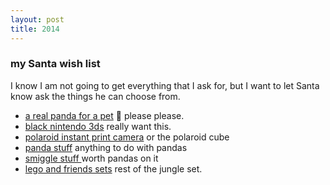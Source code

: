 ```yaml
---
layout: post
title: 2014
---
```

<section class="me">
 <h3>my Santa wish list</h3>
<p>I know I am not going to get everything that I ask for, but I want to let Santa know ask the things he can choose from.</p>
 <ul>
 <li><a href="#">a real panda for a pet</a> 🐼 please please. </li>
 <li><a href="#">black nintendo 3ds</a> really want this. </li>
 <li><a href="#">polaroid instant print camera</a> or the polaroid cube</li>
 <li><a href="#">panda stuff</a> anything to do with pandas </li>
 <li><a href="#">smiggle stuff </a> worth pandas on it </li>
 <li><a href="#">lego and friends sets</a> rest of the jungle set.</li>
 </ul>
 </section>
